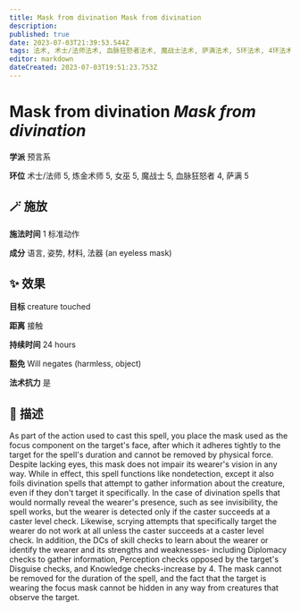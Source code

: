 ```yaml
---
title: Mask from divination Mask from divination
description: 
published: true
date: 2023-07-03T21:39:53.544Z
tags: 法术, 术士/法师法术, 血脉狂怒者法术, 魔战士法术, 萨满法术, 5环法术, 4环法术, 女巫法术, 炼金术师法术, 预言系
editor: markdown
dateCreated: 2023-07-03T19:51:23.753Z
---
```


# **Mask from divination** *Mask from divination*

**学派** 预言系 

**环位** 术士/法师 5, 炼金术师 5, 女巫 5, 魔战士 5, 血脉狂怒者 4, 萨满 5

## 🪄 施放

**施法时间** 1 标准动作

**成分** 语言, 姿势, 材料, 法器 (an eyeless mask)

## ✨ 效果 

**目标** creature touched 

**距离** 接触  

**持续时间** 24 hours 

**豁免** Will negates (harmless, object)

**法术抗力** 是

## 📖 描述

As part of the action used to cast this spell, you place the mask used as the focus component on the target's face, after which it adheres tightly to the target for the spell's duration and cannot be removed by physical force. Despite lacking eyes, this mask does not impair its wearer's vision in any way. While in effect, this spell functions like nondetection, except it also foils divination spells that attempt to gather information about the creature, even if they don't target it specifically. In the case of divination spells that would normally reveal the wearer's presence, such as see invisibility, the spell works, but the wearer is detected only if the caster succeeds at a caster level check. Likewise, scrying attempts that specifically target the wearer do not work at all unless the caster succeeds at a caster level check. In addition, the DCs of skill checks to learn about the wearer or identify the wearer and its strengths and weaknesses- including Diplomacy checks to gather information, Perception checks opposed by the target's Disguise checks, and Knowledge checks-increase by 4. The mask cannot be removed for the duration of the spell, and the fact that the target is wearing the focus mask cannot be hidden in any way from creatures that observe the target.
    